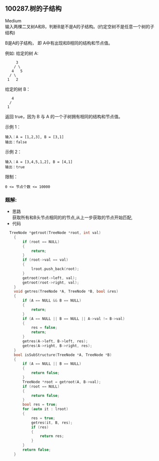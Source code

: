## 100287.树的子结构
Medium  
输入两棵二叉树A和B，判断B是不是A的子结构。(约定空树不是任意一个树的子结构)

B是A的子结构， 即 A中有出现和B相同的结构和节点值。

例如:
给定的树 A:


```
     3
    / \
   4   5
  / \
 1   2
```

给定的树 B：


```
   4 
  /
 1
```

返回 true，因为 B 与 A 的一个子树拥有相同的结构和节点值。

示例 1：

```
输入：A = [1,2,3], B = [3,1]
输出：false

```

示例 2：

```
输入：A = [3,4,5,1,2], B = [4,1]
输出：true
```

限制：


```
0 <= 节点个数 <= 10000
```


### 题解:  
* 思路  
获取所有和B头节点相同的的节点,从上一步获取的节点开始匹配,
* 代码  
```c++
  TreeNode *getroot(TreeNode *root, int val)
    {
        if (root == NULL)
        {
            return;
        }
        if (root->val == val)
        {
            lroot.push_back(root);
        }
        getroot(root->left, val);
        getroot(root->right, val);
    }
    void getres(TreeNode *A, TreeNode *B, bool &res)
    {
        if (A == NULL && B == NULL)
        {
            return;
        }
        if (A == NULL || B == NULL || A->val != B->val)
        {
            res = false;
            return;
        }
        getres(A->left, B->left, res);
        getres(A->right, B->right, res);
    }
    bool isSubStructure(TreeNode *A, TreeNode *B)
    {
        if (A == NULL || B == NULL)
        {
            return false;
        }
        TreeNode *root = getroot(A, B->val);
        if (root == NULL)
        {
            return false;
        }
        bool res = true;
        for (auto it : lroot)
        {
            res = true;
            getres(it, B, res);
            if (res)
            {
                return res;
            }
        }
        return false;
    }
```